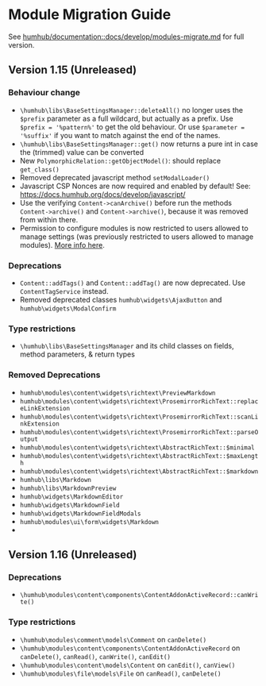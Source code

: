 Module Migration Guide
======================

See [humhub/documentation::docs/develop/modules-migrate.md](https://github.com/humhub/documentation/blob/master/docs/develop/modules-migrate.md)
for full version.

Version 1.15 (Unreleased)
-------------------------

### Behaviour change
- `\humhub\libs\BaseSettingsManager::deleteAll()` no longer uses the `$prefix` parameter as a full wildcard, but
  actually as a prefix. Use `$prefix = '%pattern%'` to get the old behaviour. Or use `$parameter = '%suffix'` if you
  want to match against the end of the names.
- `\humhub\libs\BaseSettingsManager::get()` now returns a pure int in case the (trimmed) value can be converted
- New `PolymorphicRelation::getObjectModel()`: should replace `get_class()`
- Removed deprecated javascript method `setModalLoader()`
- Javascript CSP Nonces are now required and enabled by default! See: https://docs.humhub.org/docs/develop/javascript/
- Use the verifying `Content->canArchive()` before run the methods `Content->archive()`
  and `Content->archive()`, because it was removed from within there.
- Permission to configure modules is now restricted to users allowed to manage settings (was previously restricted to users allowed to manage modules). [More info here](https://github.com/humhub/humhub/issues/6174).

### Deprecations

- `Content::addTags()` and `Content::addTag()` are now deprecated. Use `ContentTagService` instead.
- Removed deprecated classes `humhub\widgets\AjaxButton` and `humhub\widgets\ModalConfirm`

### Type restrictions
- `\humhub\libs\BaseSettingsManager` and its child classes on fields, method parameters, & return types

### Removed Deprecations

- `humhub\modules\content\widgets\richtext\PreviewMarkdown`
- `humhub\modules\content\widgets\richtext\ProsemirrorRichText::replaceLinkExtension`
- `humhub\modules\content\widgets\richtext\ProsemirrorRichText::scanLinkExtension`
- `humhub\modules\content\widgets\richtext\ProsemirrorRichText::parseOutput`
- `humhub\modules\content\widgets\richtext\AbstractRichText::$minimal`
- `humhub\modules\content\widgets\richtext\AbstractRichText::$maxLength`
- `humhub\modules\content\widgets\richtext\AbstractRichText::$markdown`
- `humhub\libs\Markdown`
- `humhub\libs\MarkdownPreview`
- `humhub\widgets\MarkdownEditor`
- `humhub\widgets\MarkdownField`
- `humhub\widgets\MarkdownFieldModals`
- `humhub\modules\ui\form\widgets\Markdown`
- 

Version 1.16 (Unreleased)
-------------------------

### Deprecations
- `\humhub\modules\content\components\ContentAddonActiveRecord::canWrite()`

### Type restrictions
- `\humhub\modules\comment\models\Comment` on `canDelete()`
- `\humhub\modules\content\components\ContentAddonActiveRecord` on `canDelete()`, `canRead()`, `canWrite()`, `canEdit()`
- `\humhub\modules\content\models\Content` on `canEdit()`, `canView()`
- `\humhub\modules\file\models\File` on `canRead()`, `canDelete()`
